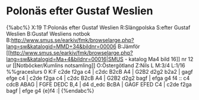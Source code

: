 # Polonäs efter Gustaf Weslien

{%abc%}
X:19
T:Polonäs efter Gustaf Weslien
R:Slängpolska
S:efter Gustaf Weslien
B:Gustaf Wesliens notbok
B:http://www.smus.se/earkiv/fmk/browselarge.php?lang=sw&katalogid=MMD+34&bildnr=00006
B:Jämför [[http://www.smus.se/earkiv/fmk/browselarge.php?lang=sw&katalogid=Ma+4&bildnr=00016|SMUS - katalog Ma4 bild 16]] nr 12 ur [[Notböcker/Kumlins notsamling]]
O:Östergötland
Z:Nils L
M:3/4
L:1/16
%%graceslurs 0
K:F
c2de f2ga c4 | c2dc B2cB A4 | G2B2 d2g2 b2a2 | gagf efge c4 |
c2de f2ga c4 | c2dc B2cB A4 | G2B2 d2g2 bagf | efga g4 f4 ::
c4 cdcB ABAG | FGFE DEDC B,4 | d4 d_edc BcBA | GAGF EFED C4 |
c2de f2ga bagf | efge g4 {e}f4 :|
{%endabc%}
